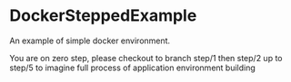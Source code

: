 # DockerSteppedExample

An example of simple docker environment.

You are on zero step, please checkout to branch step/1 then step/2 up to step/5 to
imagine full process of application environment building